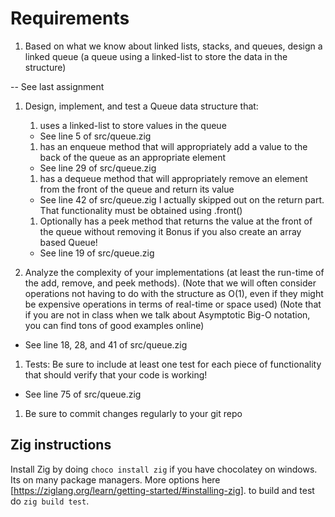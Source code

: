 # Requirements 

1. Based on what we know about linked lists, stacks, and queues, design a linked queue (a queue using a linked-list to store the data in the structure)

-- See last assignment

1. Design, implement, and test a Queue data structure that:

    
    1. uses a linked-list to store values in the queue
    - See line 5 of src/queue.zig

        
    1. has an enqueue method that will appropriately add a value to the back of the queue as an appropriate element
    - See line 29 of src/queue.zig

        
    1. has a dequeue method that will appropriately remove an element from the front of the queue and return its value
    - See line 42 of src/queue.zig
    I actually skipped out on the return part. That functionality must be obtained using .front()

        
    1. Optionally has a peek method that returns the value at the front of the queue without removing it
        Bonus if you also create an array based Queue!
    - See line 19 of src/queue.zig


1. Analyze the complexity of your implementations (at least the run-time of the add, remove, and peek methods).
(Note that we will often consider operations not having to do with the structure as O(1), even if they might be expensive operations in terms of real-time or space used)
(Note that if you are not in class when we talk about Asymptotic Big-O notation, you can find tons of good examples online)
- See line 18, 28, and 41 of src/queue.zig

1. Tests: Be sure to include at least one test for each piece of functionality that should verify that your code is working!
- See line 75 of src/queue.zig

1. Be sure to commit changes regularly to your git repo


## Zig instructions
Install Zig by doing `choco install zig` if you have chocolatey on windows. Its on many package managers.
More options here [https://ziglang.org/learn/getting-started/#installing-zig].
to build and test do `zig build test`.